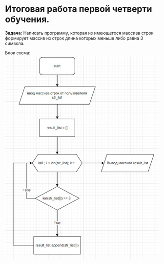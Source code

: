 # Итоговая работа первой четверти обучения.

**Задача:** Написать программу, которая из имеющегося массива строк формирует массив из строк длина которых меньше либо равна 3 символа.

Блок схема:
![Блок-схема](/block_diagram.jpg)

